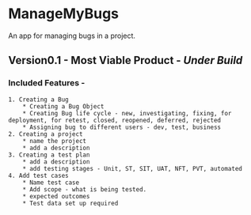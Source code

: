 # ManageMyBugs
An app for managing bugs in a project.

## Version0.1 - Most Viable Product - _Under Build_
### Included Features - 
    1. Creating a Bug
        * Creating a Bug Object
        * Creating Bug life cycle - new, investigating, fixing, for deployment, for retest, closed, reopened, deferred, rejected
        * Assigning bug to different users - dev, test, business
    2. Creating a project
        * name the project
        * add a description
    3. Creating a test plan
        * add a description
        * add testing stages - Unit, ST, SIT, UAT, NFT, PVT, automated
    4. Add test cases
        * Name test case
        * Add scope - what is being tested.
        * expected outcomes
        * Test data set up required
